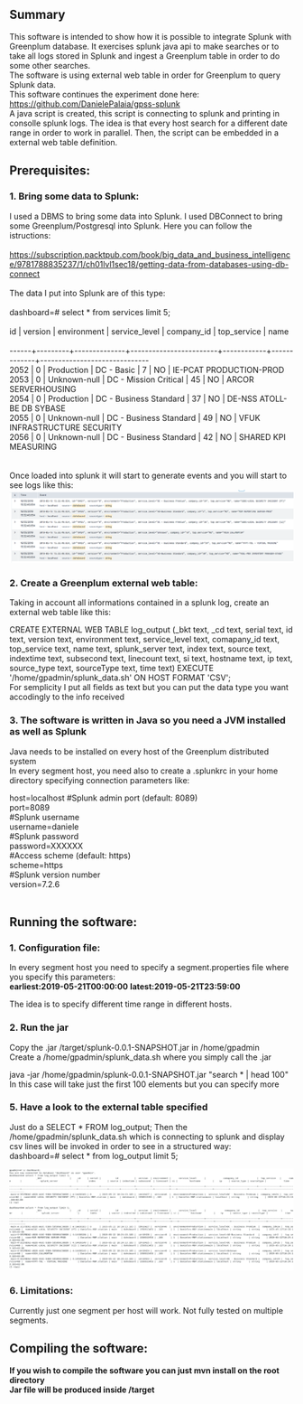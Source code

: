 ## Summary
This software is intended to show how it is possible to integrate Splunk with Greenplum database. It exercises splunk java api 
to make searches or to take all logs stored in Splunk and ingest a Greenplum table in order to do some other searches.</br>
The software is using external web table in order for Greenplum to query Splunk data. </br>
This software continues the experiment done here: </br>
https://github.com/DanielePalaia/gpss-splunk </br>
A java script is created, this script is connecting to splunk and printing in consolle splunk logs. The idea is that every host search for a different date range in order to work in parallel.
Then, the script can be embedded in a external web table definition.

## Prerequisites:
### 1. Bring some data to Splunk: 
I used a DBMS to bring some data into Splunk. I used DBConnect to bring some Greenplum/Postgresql into Splunk. Here you can follow the istructions: </br></br>
https://subscription.packtpub.com/book/big_data_and_business_intelligence/9781788835237/1/ch01lvl1sec18/getting-data-from-databases-using-db-connect</br></br>
The data I put into Splunk are of this type: </br></br>
dashboard=# select * from services limit 5; </br></br>
  id  | version | environment  |     service_level      | company_id | top_service |             name  </br>            
------+---------+--------------+------------------------+------------+-------------+------------------------------ </br>
 2052 |       0 | Production   | DC - Basic             |          7 | NO          | IE-PCAT PRODUCTION-PROD </br>
 2053 |       0 | Unknown-null | DC - Mission Critical  |         45 | NO          | ARCOR SERVERHOUSING </br>
 2054 |       0 | Production   | DC - Business Standard |         37 | NO          | DE-NSS ATOLL-BE DB SYBASE </br>
 2055 |       0 | Unknown-null | DC - Business Standard |         49 | NO          | VFUK INFRASTRUCTURE SECURITY </br>
 2056 |       0 | Unknown-null | DC - Business Standard |         42 | NO          | SHARED KPI MEASURING </br>
</br></br>
Once loaded into splunk it will start to generate events and you will start to see logs like this:
![Screenshot](./images/image1.png)

### 2. Create a Greenplum external web table:
Taking in account all informations contained in a splunk log, create an external web table like this:</br>

CREATE EXTERNAL WEB TABLE log_output
    (_bkt text, _cd text, serial text, id text, version text, environment text, service_level text, comapany_id text, top_service text, name text, splunk_server text, index text, source text, indextime text, subsecond text, linecount text, si text, hostname text, ip text, source_type text, sourceType text, time text)
    EXECUTE '/home/gpadmin/splunk_data.sh' ON HOST
    FORMAT 'CSV';
    </br>
For semplicity I put all fields as text but you can put the data type you want accodingly to the info received
</br>

    
### 3. The software is written in Java so you need a JVM installed as well as Splunk
Java needs to be installed on every host of the Greenplum distributed system </br> 
In every segment host, you need also to create a .splunkrc  in your home directory specifying connection parameters like: </br>  

host=localhost 
#Splunk admin port (default: 8089) </br> 
port=8089   </br> 
#Splunk username   
username=daniele   
#Splunk password   
password=XXXXXX   
#Access scheme (default: https)   
scheme=https  
#Splunk version number   
version=7.2.6   
 </br>
 
## Running the software:
### 1. Configuration file: </br>  
In every segment host you need to specify a segment.properties file where you specify this parameters: </br>
**earliest:2019-05-21T00:00:00**
**latest:2019-05-21T23:59:00**

The idea is to specify different time range in different hosts.

### 2. Run the jar </br>
Copy the .jar /target/splunk-0.0.1-SNAPSHOT.jar in /home/gpadmin </br>
Create a /home/gpadmin/splunk_data.sh where you simply call the .jar</br>

java -jar /home/gpadmin/splunk-0.0.1-SNAPSHOT.jar "search * | head 100"</br>
In this case will take just the first 100 elements but you can specify more


### 5. Have a look to the external table specified </br> 
Just do a SELECT * FROM log_output;
Then the /home/gpadmin/splunk_data.sh which is connecting to splunk and display csv lines will be invoked in order to see in a structured way:</br>
dashboard=# select * from log_output limit 5; </br>

![Screenshot](./images/external_table.png)

### 6. Limitations: </br> 
Currently just one segment per host will work. Not fully tested on multiple segments.

## Compiling the software:

**If you wish to compile the software you can just mvn install on the root directory** </br>
**Jar file will be produced inside /target**
